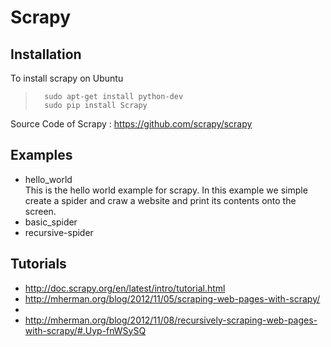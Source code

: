Scrapy
=======================

Installation
-----------------------
To install scrapy on Ubuntu
>       sudo apt-get install python-dev
>       sudo pip install Scrapy

Source Code of Scrapy : https://github.com/scrapy/scrapy

Examples
-----------------------
- hello_world <br/>
    This is the hello world example for scrapy. In this example we simple create a spider and craw a website and print its contents onto the screen.
- basic_spider
- recursive-spider

Tutorials
-----------------------
- http://doc.scrapy.org/en/latest/intro/tutorial.html
- http://mherman.org/blog/2012/11/05/scraping-web-pages-with-scrapy/
-
- http://mherman.org/blog/2012/11/08/recursively-scraping-web-pages-with-scrapy/#.Uyp-fnWSySQ
